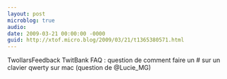 ```yaml
---
layout: post
microblog: true
audio: 
date: 2009-03-21 00:00:00 -0000
guid: http://xtof.micro.blog/2009/03/21/t1365380571.html
---
```

TwollarsFeedback TwitBank FAQ : question de comment faire un # sur un clavier qwerty sur mac (question de @Lucie_MG)
